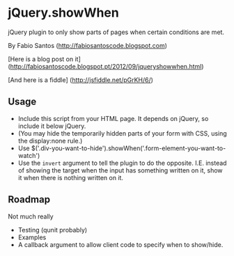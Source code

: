jQuery.showWhen
===============

jQuery plugin to only show parts of pages when certain conditions are met.

By Fabio Santos (http://fabiosantoscode.blogspot.com)

[Here is a blog post on it] (http://fabiosantoscode.blogspot.pt/2012/09/jqueryshowwhen.html)

[And here is a fiddle] (http://jsfiddle.net/pGrKH/6/)

Usage
----

 - Include this script from your HTML page. It depends on jQuery, so include it
below jQuery.
 - (You may hide the temporarily hidden parts of your form with CSS, using the
display:none rule.)
 - Use $('.div-you-want-to-hide').showWhen('.form-element-you-want-to-watch')
 - Use the `invert` argument to tell the plugin to do the opposite. I.E.
instead of showing the target when the input has something written on it, show
it when there is nothing written on it.

Roadmap
-------

Not much really

 - Testing (qunit probably)
 - Examples
 - A callback argument to allow client code to specify when to show/hide.